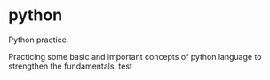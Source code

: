 # python
Python practice

Practicing some basic and important concepts of python language to strengthen the fundamentals.
test
